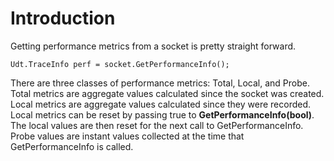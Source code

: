 # Introduction #

Getting performance metrics from a socket is pretty straight forward.

```
Udt.TraceInfo perf = socket.GetPerformanceInfo();
```

There are three classes of performance metrics: Total, Local, and Probe. Total metrics are aggregate values calculated since the socket was created. Local metrics are aggregate values calculated since they were recorded. Local metrics can be reset by passing true to **GetPerformanceInfo(bool)**. The local values are then reset for the next call to GetPerformanceInfo. Probe values are instant values collected at the time that GetPerformanceInfo is called.